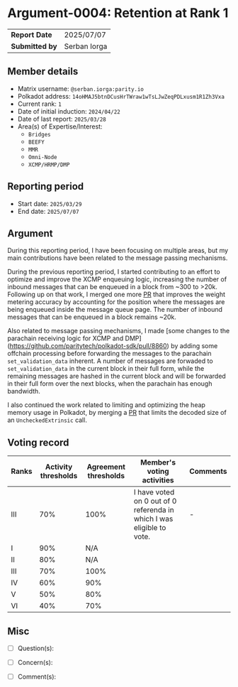 # Argument-0004: Retention at Rank 1

|                 |              |
| --------------- |--------------|
| **Report Date** | 2025/07/07   |
| **Submitted by**| Serban Iorga |


## Member details

- Matrix username: `@serban.iorga:parity.io`
- Polkadot address: `14oHMAJ5btnDCusHrTWraw1wTsLJwZeqPDLxusm1R1Zh3Vxa`
- Current rank: `1`
- Date of initial induction: `2024/04/22`
- Date of last report: `2025/03/28`
- Area(s) of Expertise/Interest:
    - `Bridges`
    - `BEEFY`
    - `MMR`
    - `Omni-Node`
    - `XCMP/HRMP/DMP`


## Reporting period

- Start date: `2025/03/29`
- End date: `2025/07/07`


## Argument

During this reporting period, I have been focusing on multiple areas, but my main contributions have been related to 
the message passing mechanisms.

During the previous reporting period, I started contributing to an effort to optimize and improve the XCMP 
enqueuing logic, increasing the number of inbound messages that can be enqueued in a block from ~300 to >20k. 
Following up on that work, I merged one more [PR](https://github.com/paritytech/polkadot-sdk/pull/8344) that improves 
the weight metering accuracy by accounting for the position where the messages are being enqueued inside the 
message queue page. The number of inbound messages that can be enqueued in a block remains ~20k.

Also related to message passing mechanisms, I made [some changes to the parachain receiving logic for XCMP and DMP]
(https://github.com/paritytech/polkadot-sdk/pull/8860) by adding some offchain processing before forwarding the messages
to the parachain `set_validation_data` inherent. A number of messages are forwaded to `set_validation_data` in the 
current block in their full form, while the remaining messages are hashed in the current block and will be forwarded 
in their full form over the next blocks, when the parachain has enough bandwidth.

I also continued the work related to limiting and optimizing the heap memory usage in Polkadot, by merging a 
[PR](https://github.com/paritytech/polkadot-sdk/pull/8234) that limits the decoded size of an `UncheckedExtrinsic` call.


## Voting record

|  Ranks | Activity thresholds | Agreement thresholds | Member's voting activities                                                                                                                                                                                                                                   | Comments |
|---|---|---|--------------------------------------------------------------------------------------------------------------------------------------------------------------------------------------------------------------------------------------------------------------|----------|
|III|70%   |100%  | I have voted on 0 out of 0 referenda in which I was eligible to vote. | -        |
|I  |90%   |N/A   |                                                                                                                                                                                                                                                              |          |
|II |80%   |N/A   |                                                                                                                                                                                                                                                              |          |
|III|70%   |100%  |                                                                                                                                                                                                                                                              |          |
|IV |60%   |90%   |                                                                                                                                                                                                                                                              |          |
|V  |50%   |80%   |                                                                                                                                                                                                                                                              |          |
|VI |40%   |70%   |                                                                                                                                                                                                                                                              |          |


## Misc

- [ ] Question(s): 

- [ ] Concern(s): 

- [ ] Comment(s): 

